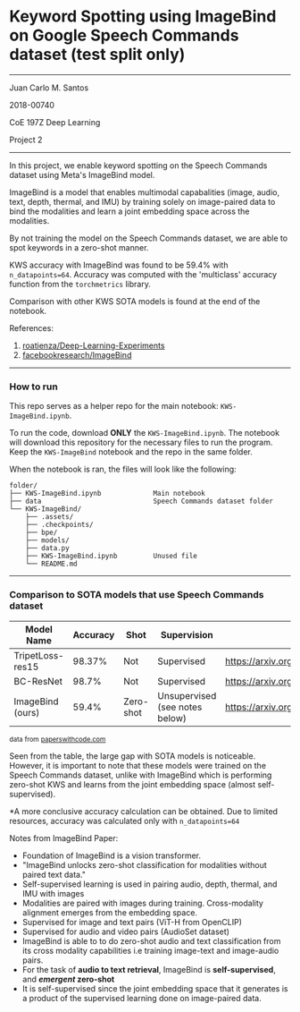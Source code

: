 # Keyword Spotting using ImageBind on Google Speech Commands dataset (test split only)
---
Juan Carlo M. Santos

2018-00740

CoE 197Z Deep Learning

Project 2

---


In this project, we enable keyword spotting on the Speech Commands dataset using Meta's ImageBind model.

ImageBind is a model that enables multimodal capabalities (image, audio, text, depth, thermal, and IMU) by training solely on image-paired data to bind the modalities and learn a joint embedding space across the modalities. 

By not training the model on the Speech Commands dataset, we are able to spot keywords in a zero-shot manner.

KWS accuracy with ImageBind was found to be 59.4% with `n_datapoints=64`. Accuracy was computed with the 'multiclass' accuracy function from the `torchmetrics` library. 

Comparison with other KWS SOTA models is found at the end of the notebook.

References:
1. [roatienza/Deep-Learning-Experiments](https://github.com/roatienza/Deep-Learning-Experiments)
2. [facebookresearch/ImageBind](https://github.com/facebookresearch/ImageBind)

---
### How to run

This repo serves as a helper repo for the main notebook: `KWS-ImageBind.ipynb`.

To run the code, download **ONLY** the `KWS-ImageBind.ipynb`. The notebook will download this repository for the necessary files to run the program. Keep the `KWS-ImageBind` notebook and the repo in the same folder.

When the notebook is ran, the files will look like the following:


    folder/
    ├── KWS-ImageBind.ipynb             Main notebook
    ├── data                            Speech Commands dataset folder
    └── KWS-ImageBind/
        ├── .assets/
        ├── .checkpoints/
        ├── bpe/
        ├── models/
        ├── data.py
        ├── KWS-ImageBind.ipynb         Unused file
        └── README.md

---
### Comparison to SOTA models that use Speech Commands dataset


| Model Name       | Accuracy | Shot      | Supervision | Link                                                   |
|------------------|----------|-----------|-------------|--------------------------------------------------------|
| TripetLoss-res15 | 98.37%   | Not       | Supervised  | https://arxiv.org/ftp/arxiv/papers/2101/2101.04792.pdf |
| BC-ResNet        | 98.7%    | Not       | Supervised  | https://arxiv.org/pdf/2106.04140v3.pdf                 |
| ImageBind (ours) | 59.4%      | Zero-shot | Unsupervised (see notes below)   | https://arxiv.org/pdf/2305.05665.pdf  |

<sub>data from [paperswithcode.com](https://paperswithcode.com/sota/keyword-spotting-on-google-speech-commands)</sub>


Seen from the table, the large gap with SOTA models is noticeable. However, it is important to note that these models were trained on the Speech Commands dataset, unlike with ImageBind which is performing zero-shot KWS and learns from the joint embedding space (almost self-supervised).

*A more conclusive accuracy calculation can be obtained. Due to limited resources, accuracy was calculated only with `n_datapoints=64`


Notes from ImageBind Paper:
- Foundation of ImageBind is a vision transformer.
- "ImageBind unlocks zero-shot classification for modalities without paired text data."
- Self-supervised learning is used in pairing audio, depth, thermal, and IMU with images
- Modalities are paired with images during training. Cross-modality alignment emerges from the embedding space.
- Supervised for image and text pairs (ViT-H from OpenCLIP)
- Supervised for audio and video pairs (AudioSet dataset)
- ImageBind is able to to do zero-shot audio and text classification from its cross modality capabilities i.e training image-text and image-audio pairs.
- For the task of **audio to text retrieval**, ImageBind is **self-supervised**, and ***emergent* zero-shot**
- It is self-supervised since the joint embedding space that it generates is a product of the supervised learning done on image-paired data.
